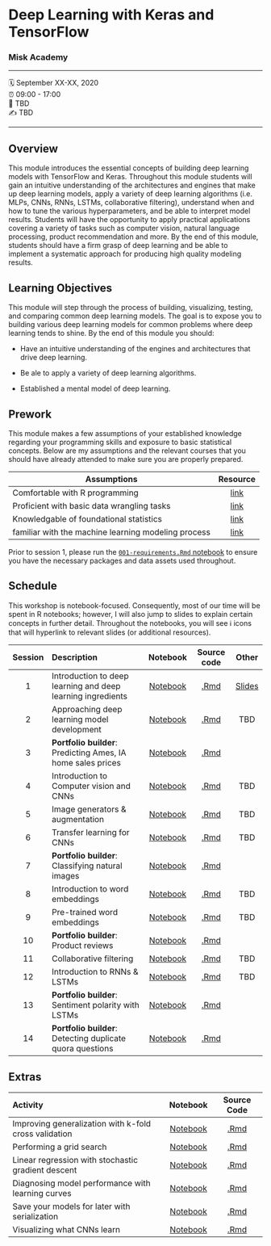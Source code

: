Deep Learning with Keras and TensorFlow
================

### Misk Academy

-----

:spiral_calendar: September XX-XX, 2020  
:alarm_clock:     09:00 - 17:00  
:hotel:           TBD  
:writing_hand:    TBD

-----

## Overview

This module introduces the essential concepts of building deep learning models with TensorFlow and Keras. Throughout this module students will gain an intuitive understanding of the architectures and engines that make up deep learning models, apply a variety of deep learning algorithms (i.e. MLPs, CNNs, RNNs, LSTMs, collaborative filtering), understand when and how to tune the various hyperparameters, and be able to interpret model results. Students will have the opportunity to apply practical applications covering a variety of tasks such as computer vision, natural language processing, product recommendation and more. By the end of this module, students should have a firm grasp of deep learning and be able to implement a systematic approach for producing high quality modeling results.

## Learning Objectives

This module will step through the process of building, visualizing, testing, and comparing common deep learning models. The goal is to expose you to building various deep learning models for common problems where deep learning tends to shine. By the end of this module you should:

* Have an intuitive understanding of the engines and architectures that drive deep learning.

* Be ale to apply a variety of deep learning algorithms.

* Established a mental model of deep learning.

## Prework

This module makes a few assumptions of your established knowledge regarding your programming skills and exposure to basic statistical concepts. Below are my assumptions and the relevant courses that you should have already attended to make sure you are properly prepared.

| Assumptions                       | Resource      
| --------------------------------- | :-------------: |
| Comfortable with R programming    | [link](https://github.com/misk-data-science/misk-intro-ds) | 
| Proficient with basic data wrangling tasks    | [link](https://github.com/misk-data-science/misk-intro-ds) | 
| Knowledgable of foundational statistics    | [link](https://github.com/misk-data-science/misk-stats-foundations) |
| familiar with the machine learning modeling process | [link](https://github.com/misk-data-science/misk-homl) |

Prior to session 1, please run the [`001-requirements.Rmd` notebook](https://github.com/misk-data-science/misk-dl/blob/master/materials/01-intro/01-requirements.md) to ensure you have the necessary packages and data assets used throughout.

## Schedule

This workshop is notebook-focused. Consequently, most of our time will be spent in R notebooks; however, I will also jump to slides to explain certain concepts in further detail. Throughout the notebooks, you will see ℹ️ icons that will hyperlink to relevant slides (or additional resources).

| Session       | Description                          | Notebook    | Source code    | Other       
| :-----------: | :----------------------------------- | :-----------: | :-----------: | :-----------: |
| 1             | Introduction to deep learning and deep learning ingredients | [Notebook](https://misk-data-science.github.io/misk-dl/notebooks/01-main-ingredients.nb.html)  | [.Rmd](https://github.com/misk-data-science/misk-dl/blob/master/materials/02-main-ingredients/01-main-ingredients.Rmd) | [Slides](https://misk-data-science.github.io/misk-dl/01-introduction-slides.html)     | 
| 2             | Approaching deep learning model development                 | [Notebook](https://misk-data-science.github.io/misk-dl/notebooks/02-starter-recipe.nb.html) | [.Rmd](https://github.com/misk-data-science/misk-dl/blob/master/materials/03-recipe/01-starter-recipe.Rmd) | TBD           |
| 3             | __Portfolio builder__: Predicting Ames, IA home sales prices    | [Notebook](https://misk-data-science.github.io/misk-dl/notebooks/03-mini-project-ames.nb.html)  | [.Rmd](https://github.com/misk-data-science/misk-dl/blob/master/materials/03-recipe/02-mini-project-ames.Rmd) |            | 
| 4             | Introduction to Computer vision and CNNs                    | [Notebook](https://misk-data-science.github.io/misk-dl/notebooks/04-mnist-revisited.nb.html)  | [.Rmd](https://github.com/misk-data-science/misk-dl/blob/master/materials/04-computer-vision-CNNs/01-mnist-revisited.Rmd) | TBD           |
| 5             | Image generators & augmentation                             | [Notebook](https://misk-data-science.github.io/misk-dl/notebooks/05-cats-vs-dogs.nb.html)  | [.Rmd](https://github.com/misk-data-science/misk-dl/blob/master/materials/04-computer-vision-CNNs/02-cats-vs-dogs.Rmd) | TBD           |
| 6             | Transfer learning for CNNs                                  | [Notebook](https://misk-data-science.github.io/misk-dl/notebooks/06-transfer-learning.nb.html)  | [.Rmd](https://github.com/misk-data-science/misk-dl/blob/master/materials/04-computer-vision-CNNs/03-transfer-learning.Rmd) | TBD           |
| 7             | __Portfolio builder__: Classifying natural images               | [Notebook](https://misk-data-science.github.io/misk-dl/notebooks/07-mini-project-cnn.nb.html)  | [.Rmd](https://github.com/misk-data-science/misk-dl/blob/master/materials/05-project/01-Project.Rmd) |            |
| 8             | Introduction to word embeddings                             | [Notebook](https://misk-data-science.github.io/misk-dl/notebooks/08-word-embeddings.nb.html) | [.Rmd](https://github.com/misk-data-science/misk-dl/blob/master/materials/06-word-embeddings/01-word-embeddings.Rmd) | TBD           |
| 9             | Pre-trained word embeddings                                 | [Notebook](https://misk-data-science.github.io/misk-dl/notebooks/09-pretrained-word-embeddings.nb.html) | [.Rmd](https://github.com/misk-data-science/misk-dl/blob/master/materials/06-word-embeddings/02-pretrained-word-embeddings.Rmd)  | TBD           |
| 10            | __Portfolio builder__: Product reviews                          | [Notebook](https://misk-data-science.github.io/misk-dl/notebooks/10-mini-project-amazon-word-embeddings.nb.html) | [.Rmd](https://github.com/misk-data-science/misk-dl/blob/master/materials/06-word-embeddings/03-your-turn-amazon-word-embeddings.Rmd)  |            |
| 11            | Collaborative filtering                                     | [Notebook](https://misk-data-science.github.io/misk-dl/notebooks/11-collaborative-filtering.nb.html) | [.Rmd](https://github.com/misk-data-science/misk-dl/blob/master/materials/07-recommender-collaborative-filtering/collaborative-filtering.Rmd) | TBD           |
| 12            | Introduction to RNNs & LSTMs                                | [Notebook](https://misk-data-science.github.io/misk-dl/notebooks/12-intro-to-lstms.nb.html) | [.Rmd](https://github.com/misk-data-science/misk-dl/blob/master/materials/08-NLP-LSTMs/01-intro-to-lstms.Rmd)  | TBD           |
| 13            | __Portfolio builder__: Sentiment polarity with LSTMs            | [Notebook](https://misk-data-science.github.io/misk-dl/notebooks/13-mini-project-lstms.nb.html) | [.Rmd](https://github.com/misk-data-science/misk-dl/blob/master/materials/08-NLP-LSTMs/02-your-turn-lstms.Rmd)  |           |
| 14            | __Portfolio builder__: Detecting duplicate quora questions      | [Notebook](https://misk-data-science.github.io/misk-dl/notebooks/14-mini-project-quora.nb.html)  | [.Rmd](https://github.com/misk-data-science/misk-dl/blob/master/materials/09-project/Final-Project.Rmd) |           |


## Extras

| Activity                      | Notebook | Source Code |
| :---------------------------- | :--------: | :-----------: |
| Improving generalization with k-fold cross validation       | [Notebook](https://misk-data-science.github.io/misk-dl/notebooks/99x1-validation-procedures.nb.html) | [.Rmd](https://github.com/misk-data-science/misk-dl/blob/master/materials/99-extras/99x1-validation-procedures.Rmd) |
| Performing a grid search | [Notebook](https://misk-data-science.github.io/misk-dl/notebooks/99x2-imdb-grid-search.nb.html) | [.Rmd](https://github.com/misk-data-science/misk-dl/blob/master/materials/99-extras/99x2-imdb-grid-search.Rmd) |
| Linear regression with stochastic gradient descent | [Notebook](https://misk-data-science.github.io/misk-dl/notebooks/99x3-manual-gradient-descent.nb.html) | [.Rmd](https://github.com/misk-data-science/misk-dl/blob/master/materials/99-extras/99x3-manual-gradient-descent.Rmd) |
| Diagnosing model performance with learning curves | [Notebook](https://misk-data-science.github.io/misk-dl/notebooks/99x4-learning-curve-diagnostics.nb.html) | [.Rmd](https://github.com/misk-data-science/misk-dl/blob/master/materials/99-extras/99x4-learning-curve-diagnostics.Rmd) |
| Save your models for later with serialization | [Notebook](https://misk-data-science.github.io/misk-dl/notebooks/99x5-save-your-models.nb.html) | [.Rmd](https://github.com/misk-data-science/misk-dl/blob/master/materials/99-extras/99x5-save-your-models-diagnostics.Rmd) |
| Visualizing what CNNs learn | [Notebook](https://misk-data-science.github.io/misk-dl/notebooks/99x6-visualizing-what-cnns-learn.nb.html) | [.Rmd](https://github.com/misk-data-science/misk-dl/blob/master/materials/99-extras/99x6-visualizing-what-cnns-learn.Rmd) |

